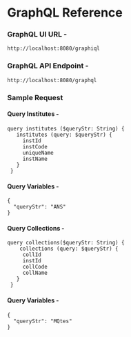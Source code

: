 # GraphQL Reference

### GraphQL UI URL -
```shell
http://localhost:8080/graphiql
```

### GraphQL API Endpoint -
```shell
http://localhost:8080/graphql
```

### Sample Request

#### Query Institutes -
```shell
query institutes ($queryStr: String) {
   institutes (query: $queryStr) {
     instId
     instCode
     uniqueName
     instName
   }
 }
```
#### Query Variables -
```shell
{
  "queryStr": "ANS"
}
```

#### Query Collections -
```shell
query collections($queryStr: String) {
    collections (query: $queryStr) {
     collId
     instId
     collCode
     collName
   }
 }
```
#### Query Variables -
```shell
{
  "queryStr": "MQtes"
}
```